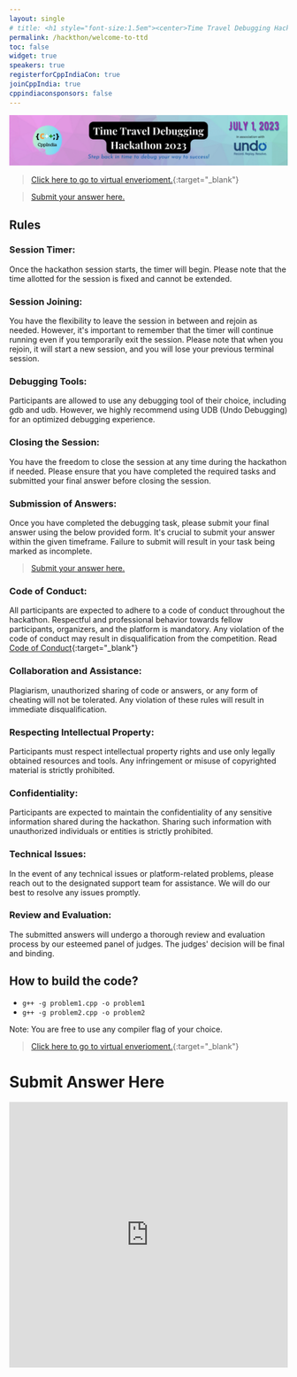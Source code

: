 ```yaml
---
layout: single
# title: <h1 style="font-size:1.5em"><center>Time Travel Debugging Hackathon 2023</center></h1><center><p style="font-size:1em">Step back in time to debug your way to success!</p><center>
permalink: /hackthon/welcome-to-ttd
toc: false
widget: true
speakers: true
registerforCppIndiaCon: true
joinCppIndia: true
cppindiaconsponsors: false
---
```


![CppIndiaCon](/assets/images/hackathon/TTD.png "TTD Hackathon 2023")

> [Click here to go to virtual enverioment.](https://undo-university.appsembler.com/event/liverecorder-lab/){:target="_blank"}

> [Submit your answer here.](/hackthon/welcome-to-ttd#:~:text=to%20virtual%20enverioment.-,Submit%20Answer%20Here,-LINKEDIN)

## Rules

### Session Timer: 
Once the hackathon session starts, the timer will begin. Please note that the time allotted for the session is fixed and cannot be extended.

### Session Joining:
You have the flexibility to leave the session in between and rejoin as needed. However, it's important to remember that the timer will continue running even if you temporarily exit the session. Please note that when you rejoin, it will start a new session, and you will lose your previous terminal session.

### Debugging Tools:
Participants are allowed to use any debugging tool of their choice, including gdb and udb. However, we highly recommend using UDB (Undo Debugging) for an optimized debugging experience.

### Closing the Session:
You have the freedom to close the session at any time during the hackathon if needed. Please ensure that you have completed the required tasks and submitted your final answer before closing the session.

### Submission of Answers:
Once you have completed the debugging task, please submit your final answer using the below provided form. It's crucial to submit your answer within the given timeframe. Failure to submit will result in your task being marked as incomplete.
> [Submit your answer here.](/hackthon/welcome-to-ttd#:~:text=to%20virtual%20enverioment.-,Submit%20Answer%20Here,-LINKEDIN)

### Code of Conduct:
All participants are expected to adhere to a code of conduct throughout the hackathon. Respectful and professional behavior towards fellow participants, organizers, and the platform is mandatory. Any violation of the code of conduct may result in disqualification from the competition. Read [Code of Conduct](/CodeOfConduct/codeofconduct){:target="_blank"}

### Collaboration and Assistance:
Plagiarism, unauthorized sharing of code or answers, or any form of cheating will not be tolerated. Any violation of these rules will result in immediate disqualification.

### Respecting Intellectual Property:
Participants must respect intellectual property rights and use only legally obtained resources and tools. Any infringement or misuse of copyrighted material is strictly prohibited.

### Confidentiality:
Participants are expected to maintain the confidentiality of any sensitive information shared during the hackathon. Sharing such information with unauthorized individuals or entities is strictly prohibited.

### Technical Issues:
In the event of any technical issues or platform-related problems, please reach out to the designated support team for assistance. We will do our best to resolve any issues promptly.

### Review and Evaluation:
The submitted answers will undergo a thorough review and evaluation process by our esteemed panel of judges. The judges' decision will be final and binding.

## How to build the code?
- `g++ -g problem1.cpp -o problem1`
- `g++ -g problem2.cpp -o problem2`

Note: You are free to use any compiler flag of your choice.

> [Click here to go to virtual enverioment.](https://undo-university.appsembler.com/event/liverecorder-lab/){:target="_blank"}

# Submit Answer Here
<iframe width="640px" height= "480px" src= "https://forms.office.com/Pages/ResponsePage.aspx?id=Jn9TZ3Xd6kqTEsg3rhHIIAuRMnTbm4dDnnjVyAfKrhJUNUFKUDk2WFY3SFFMNldLSExZOEI3VDQ5SC4u&embed=true" frameborder= "0" marginwidth= "0" marginheight= "0" style= "border: none; max-width:100%; max-height:100vh" allowfullscreen webkitallowfullscreen mozallowfullscreen msallowfullscreen> </iframe>


<pre>










<!-- [![Undo](/assets/images/hackathon/hackathon.png "Undo")](https://undo.io/){:target="_blank"} -->
<!-- # About [![Undo](/assets/images/hackathon/undo.png "Undo")](https://undo.io/){:target="_blank"} -->






<pre>